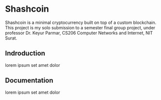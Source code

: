 # Shashcoin

Shashcoin is a minimal cryptocurrency built on top of a custom blockchain.
This project is my solo submission to a semester final group project, 
under professor Dr. Keyur Parmar, CS206 Computer Networks and Internet, 
NIT Surat.

## Indroduction

lorem ipsum set amet dolor

## Documentation

lorem ipsum set amet dolor